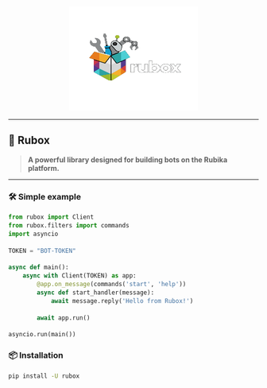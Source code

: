 <p align="center">
  <a href="github.com/belectron13/rubox">
    <img src="https://raw.githubusercontent.com/BELECTRON13/rubox/refs/heads/main/HoshaAI-1%20(1).png" width=260 height=210 alt="Rubox" />
  </a>
</p>

---

## 🔧 Rubox
> **A powerful library designed for building bots on the Rubika platform.**

---

### 🛠 Simple example
```python
from rubox import Client
from rubox.filters import commands
import asyncio

TOKEN = "BOT-TOKEN"

async def main():
	async with Client(TOKEN) as app:
		@app.on_message(commands('start', 'help'))
		async def start_handler(message):
			await message.reply('Hello from Rubox!')
			
		await app.run()
		
asyncio.run(main())		
```

###  📦 Installation
```bash
pip install -U rubox
```






